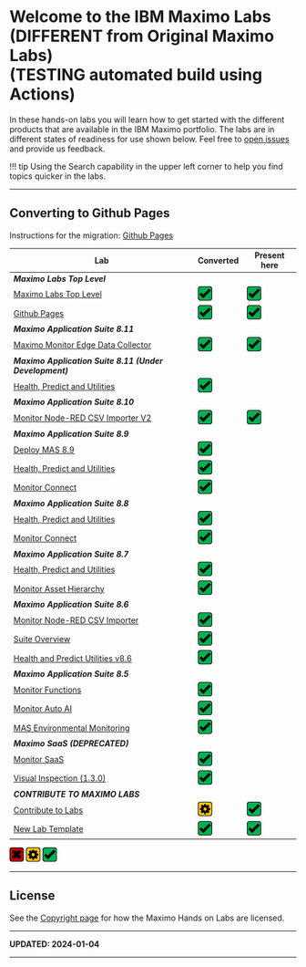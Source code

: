 # Welcome to the IBM Maximo Labs</br>(DIFFERENT from Original Maximo Labs)</br>(TESTING automated build using Actions)


In these hands-on labs you will learn how to get started with the different products that are available in the IBM Maximo 
portfolio.  The labs are in different states of readiness for use shown below. Feel free to [open issues](https://github.com/IBM/monitor-hands-on-lab/issues/new) and provide us feedback.

!!! tip
    Using the Search capability in the upper left corner to help you find topics quicker in the labs.

---

## Converting to Github Pages


Instructions for the migration: [Github Pages](github_pages/)  

| Lab                                                                    | Converted  | Present here |
|------------------------------------------------------------------------|------------|--------------|
| ***Maximo Labs Top Level***                                            | | |
| [Maximo Labs Top Level](./)                                            | ![Ready](img/ready_small.png)| ![Ready](img/ready_small.png)|
| [Github Pages](github_pages/)                                          | ![Ready](img/ready_small.png)| ![Ready](img/ready_small.png)|
| ***Maximo Application Suite 8.11***                                    | |
| [Maximo Monitor Edge Data Collector](edc_8.11/)                        | ![Ready](img/ready_small.png)| ![Ready](img/ready_small.png)|
| ***Maximo Application Suite 8.11 (Under Development)***                | |
| [Health, Predict and Utilities](apm_8.11/)                             | ![Ready](img/ready_small.png)|
| ***Maximo Application Suite 8.10***                                    | |
| [Monitor Node-RED CSV Importer V2](monitor_nodered_csv_importer_2.0/)  | ![Ready](img/ready_small.png)| ![Ready](img/ready_small.png)|
| ***Maximo Application Suite 8.9***                                     | |
| [Deploy MAS 8.9](ocp_8.9/)                                             | ![Ready](img/ready_small.png)|
| [Health, Predict and Utilities](apm_8.9/)                              | ![Ready](img/ready_small.png)|
| [Monitor Connect](mas_monitor_connect/)                                | ![Ready](img/ready_small.png)|              
| ***Maximo Application Suite 8.8***                                     | |
| [Health, Predict and Utilities](apm_8.8/)                              | ![Ready](img/ready_small.png)|
| [Monitor Connect](mas_monitor_connect/)                                | ![Ready](img/ready_small.png)|              
| ***Maximo Application Suite 8.7***                                     | |
| [Health, Predict and Utilities](apm_8.7/)                              | ![Ready](img/ready_small.png)|
| [Monitor Asset Hierarchy](mas_monitor_hierarchy/)                      | ![Ready](img/ready_small.png)|
| ***Maximo Application Suite 8.6***                                     | |
| [Monitor Node-RED CSV Importer](monitor_nodered_csv_importer_1.0/)     | ![Ready](img/ready_small.png)|
| [Suite Overview](mas_8.6/)                                             | ![Ready](img/ready_small.png)|
| [Health and Predict Utilities v8.6](hpu_8.6/)                          | ![Ready](img/ready_small.png)|
| ***Maximo Application Suite 8.5***                                     | |
| [Monitor Functions](monitor_8.5/)                                      | ![Ready](img/ready_small.png)|
| [Monitor Auto AI](monitor_autoai_8.5/)                                 | ![Ready](img/ready_small.png)|
| [MAS Environmental Monitoring](sustain_mas/)                           | ![Ready](img/ready_small.png)|
| ***Maximo SaaS (DEPRECATED)***                                         | |
| [Monitor SaaS](monitor_saas/)                                          | ![Ready](img/ready_small.png) |
| [Visual Inspection (1.3.0)](mvi_saas/)                                 | ![Ready](img/ready_small.png) |
| ***CONTRIBUTE TO MAXIMO LABS***                                        | |
| [Contribute to Labs](contribute/)                                      | ![Under Development](img/under_development_small.png)| ![Ready](img/ready_small.png)|
| [New Lab Template](template_1.0/)                                      | ![Ready](img/ready_small.png)| ![Ready](img/ready_small.png)|

![Not started](img/not_started_small.png)
![Under Development](img/under_development_small.png)
![Ready](img/ready_small.png)

---


## License

See the [Copyright page](copyright.md) for how the Maximo Hands on Labs are licensed.

---

**UPDATED: 2024-01-04**

---